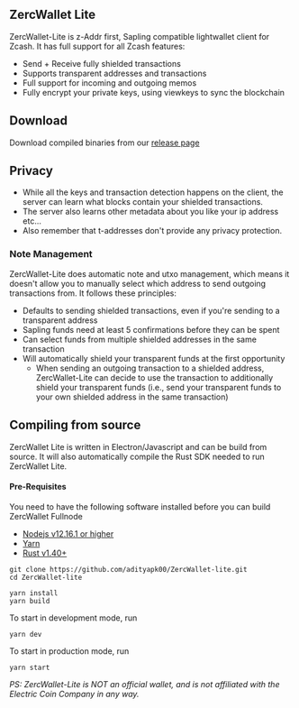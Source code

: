 ## ZercWallet Lite

ZercWallet-Lite is z-Addr first, Sapling compatible lightwallet client for Zcash. It has full support for all Zcash features:

- Send + Receive fully shielded transactions
- Supports transparent addresses and transactions
- Full support for incoming and outgoing memos
- Fully encrypt your private keys, using viewkeys to sync the blockchain

## Download

Download compiled binaries from our [release page](https://github.com/adityapk00/ZercWallet-lite/releases)

## Privacy

- While all the keys and transaction detection happens on the client, the server can learn what blocks contain your shielded transactions.
- The server also learns other metadata about you like your ip address etc...
- Also remember that t-addresses don't provide any privacy protection.

### Note Management

ZercWallet-Lite does automatic note and utxo management, which means it doesn't allow you to manually select which address to send outgoing transactions from. It follows these principles:

- Defaults to sending shielded transactions, even if you're sending to a transparent address
- Sapling funds need at least 5 confirmations before they can be spent
- Can select funds from multiple shielded addresses in the same transaction
- Will automatically shield your transparent funds at the first opportunity
  - When sending an outgoing transaction to a shielded address, ZercWallet-Lite can decide to use the transaction to additionally shield your transparent funds (i.e., send your transparent funds to your own shielded address in the same transaction)

## Compiling from source

ZercWallet Lite is written in Electron/Javascript and can be build from source. It will also automatically compile the Rust SDK needed to run ZercWallet Lite.

#### Pre-Requisites

You need to have the following software installed before you can build ZercWallet Fullnode

- [Nodejs v12.16.1 or higher](https://nodejs.org)
- [Yarn](https://yarnpkg.com)
- [Rust v1.40+](https://www.rust-lang.org/tools/install)

```
git clone https://github.com/adityapk00/ZercWallet-lite.git
cd ZercWallet-lite

yarn install
yarn build
```

To start in development mode, run

```
yarn dev
```

To start in production mode, run

```
yarn start
```

_PS: ZercWallet-Lite is NOT an official wallet, and is not affiliated with the Electric Coin Company in any way._
